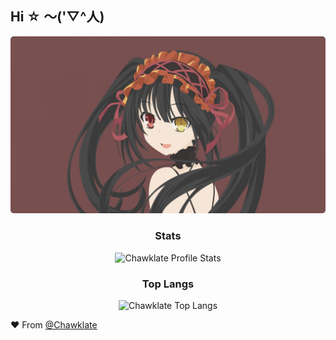 ## Hi ☆ ～('▽^人)

<img src="./kurumi.jpg" style="border-radius: 5px"/>

<h3 align="center">Stats</h3>

<p align="center"><img src="https://github-readme-stats.vercel.app/api?username=Chawklate&show_icons=true&theme=default" alt="Chawklate Profile Stats" /></p>

<h3 align="center">Top Langs</h3>

<p align="center"><img src="https://github-readme-stats.vercel.app/api/top-langs/?username=Chawklate&langs_count=10&theme=default&layout=compact" alt="Chawklate Top Langs"/></p>

:heart: From [@Chawklate](https://github.com/Chawklate)
